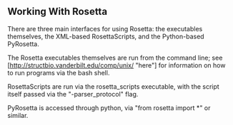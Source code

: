 ## Working With Rosetta

There are three main interfaces for using Rosetta: the executables themselves, the XML-based RosettaScripts, and the Python-based PyRosetta.

The Rosetta executables themselves are run from the command line; see [http://structbio.vanderbilt.edu/comp/unix/ "here"] for information on how to run programs via the bash shell.

RosettaScripts are run via the rosetta_scripts executable, with the script itself passed via the "-parser_protocol" flag.

PyRosetta is accessed through python, via "from rosetta import \*" or similar.
